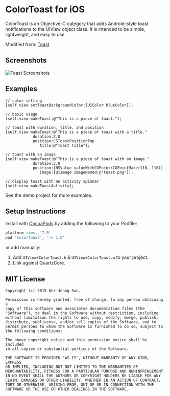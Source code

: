 ColorToast for iOS
=============

ColorToast is an Objective-C category that adds Android-style toast notifications to the UIView object class. It is intended to be simple, lightweight, and easy to use.

Modified from: [Toast](https://github.com/scalessec/Toast)


Screenshots
---------
![Toast Screenshots](http://derjohng.doitwell.tw/wp-content/uploads/2015/05/0529_002-1024x499.png)


Examples
---------
```objc
// color setting
[self.view setToastBackgroundColor:[UIColor blueColor]];

// basic usage
[self.view makeToast:@"This is a piece of toast."];

// toast with duration, title, and position
[self.view makeToast:@"This is a piece of toast with a title." 
            duration:3.0
            position:CSToastPositionTop
               title:@"Toast Title"];
            
// toast with an image
[self.view makeToast:@"This is a piece of toast with an image." 
            duration:3.0
            position:[NSValue valueWithCGPoint:CGPointMake(110, 110)]
               image:[UIImage imageNamed:@"toast.png"]];
                
// display toast with an activity spinner
[self.view makeToastActivity];
```
    
See the demo project for more examples.


Setup Instructions
------------------
Install with [CocoaPods](http://cocoapods.org) by adding the following to your Podfile:

``` ruby
platform :ios, '7.0'
pod 'ColorToast', '~> 1.0'
```

or add manually: 

1. Add `UIView+ColorToast.h` & `UIView+ColorToast.m` to your project.
2. Link against QuartzCore.


MIT License
-----------
    Copyright (c) 2015 Der-Johng Sun.

    Permission is hereby granted, free of charge, to any person obtaining a
    copy of this software and associated documentation files (the
    "Software"), to deal in the Software without restriction, including
    without limitation the rights to use, copy, modify, merge, publish,
    distribute, sublicense, and/or sell copies of the Software, and to
    permit persons to whom the Software is furnished to do so, subject to
    the following conditions:

    The above copyright notice and this permission notice shall be included
    in all copies or substantial portions of the Software.

    THE SOFTWARE IS PROVIDED "AS IS", WITHOUT WARRANTY OF ANY KIND, EXPRESS
    OR IMPLIED, INCLUDING BUT NOT LIMITED TO THE WARRANTIES OF
    MERCHANTABILITY, FITNESS FOR A PARTICULAR PURPOSE AND NONINFRINGEMENT.
    IN NO EVENT SHALL THE AUTHORS OR COPYRIGHT HOLDERS BE LIABLE FOR ANY
    CLAIM, DAMAGES OR OTHER LIABILITY, WHETHER IN AN ACTION OF CONTRACT,
    TORT OR OTHERWISE, ARISING FROM, OUT OF OR IN CONNECTION WITH THE
    SOFTWARE OR THE USE OR OTHER DEALINGS IN THE SOFTWARE.
